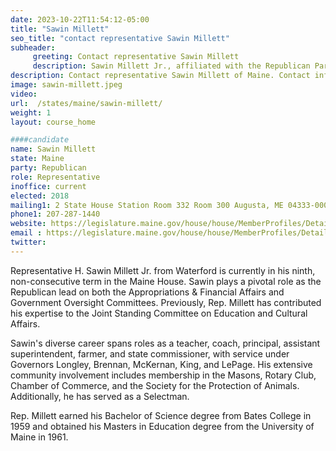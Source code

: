 ```yaml
---
date: 2023-10-22T11:54:12-05:00
title: "Sawin Millett"
seo_title: "contact representative Sawin Millett"
subheader:
     greeting: Contact representative Sawin Millett
     description: Sawin Millett Jr., affiliated with the Republican Party, serves as a member of the Maine House of Representatives, representing District 81. Currently in his ninth, non-consecutive term, Representative H. Sawin Millett Jr. from Waterford holds a significant role as the Republican lead on both the Appropriations & Financial Affairs and Government Oversight Committees.
description: Contact representative Sawin Millett of Maine. Contact information for Sawin Millett includes email address, phone number, and mailing address.
image: sawin-millett.jpeg
video:
url:  /states/maine/sawin-millett/
weight: 1
layout: course_home

####candidate
name: Sawin Millett
state: Maine
party: Republican
role: Representative
inoffice: current
elected: 2018
mailing1: 2 State House Station Room 332 Room 300 Augusta, ME 04333-0002
phone1: 207-287-1440
website: https://legislature.maine.gov/house/house/MemberProfiles/Details/1357/
email : https://legislature.maine.gov/house/house/MemberProfiles/Details/1357/
twitter:
---
```


Representative H. Sawin Millett Jr. from Waterford is currently in his ninth, non-consecutive term in the Maine House. Sawin plays a pivotal role as the Republican lead on both the Appropriations & Financial Affairs and Government Oversight Committees. Previously, Rep. Millett has contributed his expertise to the Joint Standing Committee on Education and Cultural Affairs.

Sawin's diverse career spans roles as a teacher, coach, principal, assistant superintendent, farmer, and state commissioner, with service under Governors Longley, Brennan, McKernan, King, and LePage. His extensive community involvement includes membership in the Masons, Rotary Club, Chamber of Commerce, and the Society for the Protection of Animals. Additionally, he has served as a Selectman.

Rep. Millett earned his Bachelor of Science degree from Bates College in 1959 and obtained his Masters in Education degree from the University of Maine in 1961.
